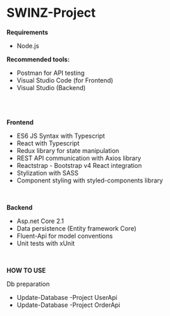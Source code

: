 # SWINZ-Project
<b>Requirements</b></br>
- Node.js </br> 

<b>Recommended tools:</b></br>
- Postman for API testing
- Visual Studio Code (for Frontend)
- Visual Studio (Backend)
</br>
</br>

<b>Frontend</b>
- ES6 JS Syntax with Typescript
- React with Typescript 
- Redux library for state manipulation 
- REST API communication with Axios library  
- Reactstrap - Bootstrap v4 React integration
- Stylization with SASS
- Component styling with styled-components library

</br>

<b>Backend</b>
- Asp.net Core 2.1
- Data persistence (Entity framework Core)
- Fluent-Api for model conventions
- Unit tests with xUnit </br>


</br>

<b>HOW TO USE</b>

Db preparation </br>
- Update-Database -Project UserApi
- Update-Database -Project OrderApi
